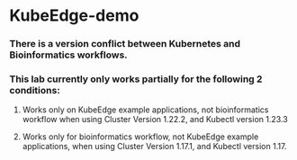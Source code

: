 # KubeEdge-demo

### There is a version conflict between Kubernetes and Bioinformatics workflows.

### This lab currently only works partially for the following 2 conditions: 

1. Works only on KubeEdge example applications, not bioinformatics workflow when using Cluster Version 1.22.2, and Kubectl version 1.23.3

2. Works only for bioinformatics workflow, not KubeEdge example applications, when using Cluster Version 1.17.1, and Kubectl version 1.17. 

